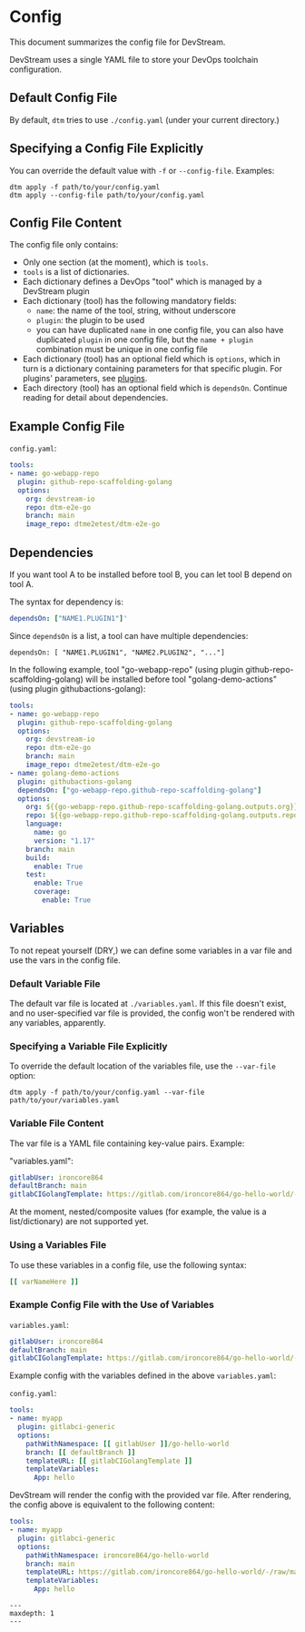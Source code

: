 # Config

This document summarizes the config file for DevStream.

DevStream uses a single YAML file to store your DevOps toolchain configuration.

## Default Config File

By default, `dtm` tries to use `./config.yaml` (under your current directory.)

## Specifying a Config File Explicitly

You can override the default value with `-f` or `--config-file`. Examples:

```shell
dtm apply -f path/to/your/config.yaml
dtm apply --config-file path/to/your/config.yaml
```

## Config File Content

The config file only contains:

- Only one section (at the moment), which is `tools`.
- `tools` is a list of dictionaries.
- Each dictionary defines a DevOps "tool" which is managed by a DevStream plugin
- Each dictionary (tool) has the following mandatory fields:
    - `name`: the name of the tool, string, without underscore
    - `plugin`: the plugin to be used
    - you can have duplicated `name` in one config file, you can also have duplicated `plugin` in one config file, but the `name + plugin` combination must be unique in one config file
- Each dictionary (tool) has an optional field which is `options`, which in turn is a dictionary containing parameters for that specific plugin. For plugins' parameters, see [plugins](./plugins.md).
- Each directory (tool) has an optional field which is `dependsOn`. Continue reading for detail about dependencies.

## Example Config File

`config.yaml`:

```yaml
tools:
- name: go-webapp-repo
  plugin: github-repo-scaffolding-golang
  options:
    org: devstream-io
    repo: dtm-e2e-go
    branch: main
    image_repo: dtme2etest/dtm-e2e-go
```

## Dependencies

If you want tool A to be installed before tool B, you can let tool B depend on tool A.

The syntax for dependency is:
    
```yaml
dependsOn: ["NAME1.PLUGIN1"]'
```

Since `dependsOn` is a list, a tool can have multiple dependencies:

```
dependsOn: [ "NAME1.PLUGIN1", "NAME2.PLUGIN2", "..."]
```

In the following example, tool "go-webapp-repo" (using plugin github-repo-scaffolding-golang) will be installed before tool "golang-demo-actions" (using plugin githubactions-golang):

```yaml
tools:
- name: go-webapp-repo
  plugin: github-repo-scaffolding-golang
  options:
    org: devstream-io
    repo: dtm-e2e-go
    branch: main
    image_repo: dtme2etest/dtm-e2e-go
- name: golang-demo-actions
  plugin: githubactions-golang
  dependsOn: ["go-webapp-repo.github-repo-scaffolding-golang"]
  options:
    org: ${{go-webapp-repo.github-repo-scaffolding-golang.outputs.org}}
    repo: ${{go-webapp-repo.github-repo-scaffolding-golang.outputs.repo}}
    language:
      name: go
      version: "1.17"
    branch: main
    build:
      enable: True
    test:
      enable: True
      coverage:
        enable: True
```

## Variables

To not repeat yourself (DRY,) we can define some variables in a var file and use the vars in the config file.

### Default Variable File

The default var file is located at `./variables.yaml`. If this file doesn't exist, and no user-specified var file is provided, the config won't be rendered with any variables, apparently.

### Specifying a Variable File Explicitly

To override the default location of the variables file, use the `--var-file` option:

```shell
dtm apply -f path/to/your/config.yaml --var-file path/to/your/variables.yaml
```

### Variable File Content

The var file is a YAML file containing key-value pairs. Example:

"variables.yaml":

```yaml
gitlabUser: ironcore864
defaultBranch: main
gitlabCIGolangTemplate: https://gitlab.com/ironcore864/go-hello-world/-/raw/main/go.tpl
```

At the moment, nested/composite values (for example, the value is a list/dictionary) are not supported yet.

### Using a Variables File

To use these variables in a config file, use the following syntax:

```yaml
[[ varNameHere ]]
```

### Example Config File with the Use of Variables

`variables.yaml`:

```yaml
gitlabUser: ironcore864
defaultBranch: main
gitlabCIGolangTemplate: https://gitlab.com/ironcore864/go-hello-world/-/raw/main/go.tpl
```

Example config with the variables defined in the above `variables.yaml`:

`config.yaml`:

```yaml
tools:
- name: myapp
  plugin: gitlabci-generic
  options:
    pathWithNamespace: [[ gitlabUser ]]/go-hello-world
    branch: [[ defaultBranch ]]
    templateURL: [[ gitlabCIGolangTemplate ]]
    templateVariables:
      App: hello
```

DevStream will render the config with the provided var file. After rendering, the config above is equivalent to the following content:

```yaml
tools:
- name: myapp
  plugin: gitlabci-generic
  options:
    pathWithNamespace: ironcore864/go-hello-world
    branch: main
    templateURL: https://gitlab.com/ironcore864/go-hello-world/-/raw/main/go.tpl
    templateVariables:
      App: hello
```

```{toctree}
---
maxdepth: 1
---
```
